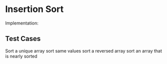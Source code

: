 # Insertion Sort
Implementation: 





## Test Cases
Sort a unique array
sort same values
sort a reversed array
sort an array that is nearly sorted

